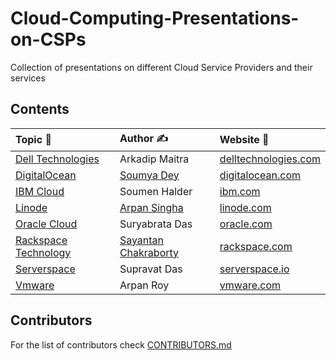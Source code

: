 # Cloud-Computing-Presentations-on-CSPs
Collection of presentations on different Cloud Service Providers and their services

## Contents
| Topic 📑 | Author ✍ |  Website 🔗  |
|  :-  |  :-   |     :-      |
|[Dell Technologies](https://github.com/CS-dept-Vivekananda-Centenary-College/Cloud-Computing-Presentations-on-CSPs/blob/main/Dell_Technologies%5BArkadip_Maitra%5D.pdf)|Arkadip Maitra|[delltechnologies.com](https://www.delltechnologies.com/en-us/cloud/index.htm)|
|[DigitalOcean](https://github.com/CS-dept-Vivekananda-Centenary-College/Cloud-Computing-Presentations-on-CSPs/blob/main/DigitalOcean%5BSoumya_Dey%5D.pdf)|[Soumya Dey](https://github.com/Soumya-Dey)|[digitalocean.com](https://www.digitalocean.com/)|
|[IBM Cloud](https://github.com/CS-dept-Vivekananda-Centenary-College/Cloud-Computing-Presentations-on-CSPs/blob/main/IBM_cloud%5BSoumen_Halder%5D.pdf)|Soumen Halder|[ibm.com](https://www.ibm.com/cloud)|
|[Linode](https://github.com/CS-dept-Vivekananda-Centenary-College/Cloud-Computing-Presentations-on-CSPs/blob/main/Linode%5BArpan_Singha%5D.pdf)|[Arpan Singha](https://github.com/Teenspidey)|[linode.com](https://www.linode.com/)|
|[Oracle Cloud](https://github.com/CS-dept-Vivekananda-Centenary-College/Cloud-Computing-Presentations-on-CSPs/blob/main/Oracle_cloud%5BSuryabrata_Das%5D.pdf)|Suryabrata Das|[oracle.com](https://www.oracle.com/index.html)|
|[Rackspace Technology](https://github.com/CS-dept-Vivekananda-Centenary-College/Cloud-Computing-Presentations-on-CSPs/blob/main/Rackspace_technology%5BSayantan_Chakraborty%5D.pdf)|[Sayantan Chakraborty](https://github.com/chakrabortysayantan699)|[rackspace.com](https://www.rackspace.com/)|
|[Serverspace](https://github.com/CS-dept-Vivekananda-Centenary-College/Cloud-Computing-Presentations-on-CSPs/blob/main/Serverspace%5BSupravat_Das%5D.pdf)|Supravat Das|[serverspace.io](https://serverspace.io/)|
|[Vmware](https://github.com/CS-dept-Vivekananda-Centenary-College/Cloud-Computing-Presentations-on-CSPs/blob/main/Vmware%5BArpan_Roy%5D.pdf)|Arpan Roy|[vmware.com](https://www.vmware.com/)|

## Contributors
For the list of contributors check [CONTRIBUTORS.md](https://github.com/Vivekananda-Centenary-College/Cloud-Computing-Presentations-on-CSPs/blob/main/CONTRIBUTORS.md)
